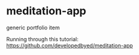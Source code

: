 # meditation-app
generic portfolio item

Running through this tutorial: https://github.com/developedbyed/meditation-app
